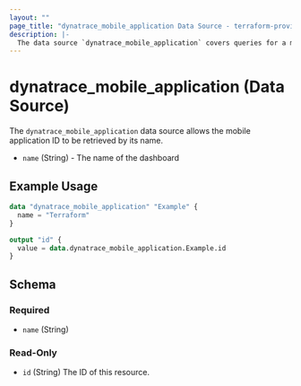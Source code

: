 ```yaml
---
layout: ""
page_title: "dynatrace_mobile_application Data Source - terraform-provider-dynatrace"
description: |-
  The data source `dynatrace_mobile_application` covers queries for a mobile application
---
```


# dynatrace_mobile_application (Data Source)

The `dynatrace_mobile_application` data source allows the mobile application ID to be retrieved by its name.

- `name` (String) - The name of the dashboard

## Example Usage

```terraform
data "dynatrace_mobile_application" "Example" {
  name = "Terraform"
}

output "id" {
  value = data.dynatrace_mobile_application.Example.id
}

```

<!-- schema generated by tfplugindocs -->
## Schema

### Required

- `name` (String)

### Read-Only

- `id` (String) The ID of this resource.